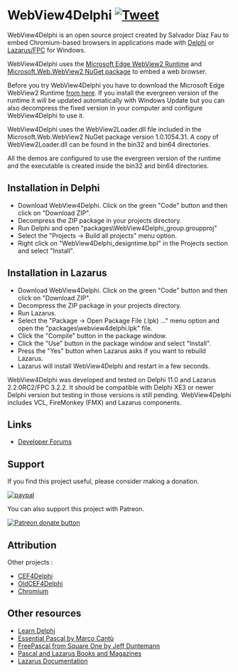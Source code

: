 # WebView4Delphi [![Tweet](https://img.shields.io/twitter/url/http/shields.io.svg?style=social)](https://twitter.com/intent/tweet?text=Use%20WebView4Delphi%20to%20embed%20Chromium-based%20browsers%20in%20your%20application&url=https://github.com/salvadordf/WebView4Delphi&via=briskbard&hashtags=WebView4Delphi,delphi,lazarus,fpc)
WebView4Delphi is an open source project created by Salvador Díaz Fau to embed Chromium-based browsers in applications made with [Delphi](https://www.embarcadero.com/products/delphi/starter) or [Lazarus/FPC](https://www.lazarus-ide.org/) for Windows.

WebView4Delphi uses the [Microsoft Edge WebView2 Runtime](https://docs.microsoft.com/en-us/microsoft-edge/webview2/) and [Microsoft.Web.WebView2 NuGet package](https://www.nuget.org/packages/Microsoft.Web.WebView2) to embed a web browser. 

Before you try WebView4Delphi you have to download the Microsoft Edge WebView2 Runtime [from here](https://developer.microsoft.com/en-us/microsoft-edge/webview2/#download-section). If you install the evergreen version of the runtime it will be updated automatically with Windows Update but you can also decompress the fixed version in your computer and configure WebView4Delphi to use it.

WebView4Delphi uses the WebView2Loader.dll file included in the Microsoft.Web.WebView2 NuGet package version 1.0.1054.31. A copy of WebView2Loader.dll can be found in the bin32 and bin64 directories.

All the demos are configured to use the evergreen version of the runtime and the executable is created inside the bin32 and bin64 directories.

## Installation in Delphi
* Download WebView4Delphi. Click on the green "Code" button and then click on "Download ZIP".
* Decompress the ZIP package in your projects directory.
* Run Delphi and open "packages\WebView4Delphi_group.groupproj"
* Select the "Projects -> Build all projects" menu option.
* Right click on "WebView4Delphi_designtime.bpl" in the Projects section and select "Install".

## Installation in Lazarus
* Download WebView4Delphi. Click on the green "Code" button and then click on "Download ZIP".
* Decompress the ZIP package in your projects directory.
* Run Lazarus.
* Select the "Package -> Open Package File (.lpk) ..." menu option and open the "packages\webview4delphi.lpk" file.
* Click the "Compile" button in the package window.
* Click the "Use" button in the package window and select "Install".
* Press the "Yes" button when Lazarus asks if you want to rebuild Lazarus.
* Lazarus will install WebView4Delphi and restart in a few seconds.

WebView4Delphi was developed and tested on Delphi 11.0 and Lazarus 2.2.0RC2/FPC 3.2.2. It should be compatible with Delphi XE3 or newer Delphi version but testing in those versions is still pending. WebView4Delphi includes VCL, FireMonkey (FMX) and Lazarus components.

## Links
* [Developer Forums](https://www.briskbard.com/forum)

## Support
If you find this project useful, please consider making a donation.

[![paypal](https://www.paypalobjects.com/en_US/i/btn/btn_donateCC_LG.gif)](https://www.paypal.com/cgi-bin/webscr?cmd=_s-xclick&hosted_button_id=FTSD2CCGXTD86)

You can also support this project with Patreon.

<a href="https://patreon.com/salvadordf"><img src="https://c5.patreon.com/external/logo/become_a_patron_button.png" alt="Patreon donate button" /></a>

## Attribution
Other projects :
* [CEF4Delphi](https://github.com/salvadordf/CEF4Delphi) 
* [OldCEF4Delphi](https://github.com/salvadordf/OldCEF4Delphi) 
* [Chromium](https://chromium.googlesource.com/chromium/src/)

## Other resources
* [Learn Delphi](https://learndelphi.org/)
* [Essential Pascal by Marco Cantù](https://www.marcocantu.com/epascal/)
* [FreePascal from Square One by Jeff Duntemann](http://www.copperwood.com/pub/FreePascalFromSquareOne.pdf)
* [Pascal and Lazarus Books and Magazines](https://wiki.freepascal.org/Pascal_and_Lazarus_Books_and_Magazines)
* [Lazarus Documentation](https://wiki.freepascal.org/Lazarus_Documentation)

